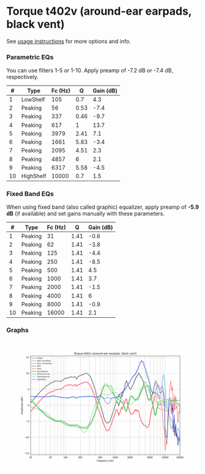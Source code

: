 # Torque t402v (around-ear earpads, black vent)
See [usage instructions](https://github.com/jaakkopasanen/AutoEq#usage) for more options and info.

### Parametric EQs
You can use filters 1-5 or 1-10. Apply preamp of -7.2 dB or -7.4 dB, respectively.

|   # | Type      |   Fc (Hz) |    Q |   Gain (dB) |
|-----|-----------|-----------|------|-------------|
|   1 | LowShelf  |       105 | 0.7  |         4.3 |
|   2 | Peaking   |        56 | 0.53 |        -7.4 |
|   3 | Peaking   |       337 | 0.46 |        -9.7 |
|   4 | Peaking   |       617 | 1    |        13.7 |
|   5 | Peaking   |      3979 | 2.41 |         7.1 |
|   6 | Peaking   |      1661 | 5.83 |        -3.4 |
|   7 | Peaking   |      2095 | 4.51 |         2.3 |
|   8 | Peaking   |      4857 | 6    |         2.1 |
|   9 | Peaking   |      6317 | 5.58 |        -4.5 |
|  10 | HighShelf |     10000 | 0.7  |         1.5 |

### Fixed Band EQs
When using fixed band (also called graphic) equalizer, apply preamp of **-5.9 dB** (if available) and set gains manually with these parameters.

|   # | Type    |   Fc (Hz) |    Q |   Gain (dB) |
|-----|---------|-----------|------|-------------|
|   1 | Peaking |        31 | 1.41 |        -0.6 |
|   2 | Peaking |        62 | 1.41 |        -3.8 |
|   3 | Peaking |       125 | 1.41 |        -4.4 |
|   4 | Peaking |       250 | 1.41 |        -8.5 |
|   5 | Peaking |       500 | 1.41 |         4.5 |
|   6 | Peaking |      1000 | 1.41 |         3.7 |
|   7 | Peaking |      2000 | 1.41 |        -1.5 |
|   8 | Peaking |      4000 | 1.41 |         6   |
|   9 | Peaking |      8000 | 1.41 |        -0.9 |
|  10 | Peaking |     16000 | 1.41 |         2.1 |

### Graphs
![](./Torque%20t402v%20(around-ear%20earpads,%20black%20vent).png)
